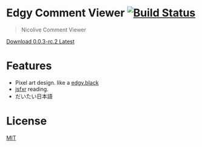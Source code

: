 # Edgy Comment Viewer [![Build Status][travis-image]][travis]

> Nicolive Comment Viewer

[Download 0.0.3-rc.2 Latest](https://github.com/59naga/edgy-comment-viewer/releases/latest)

# Features
* Pixel art design. like a [edgy.black][X]
* [jsfxr][A] reading.
* だいたい日本語

[X]: http://edgy.black/
[A]: http://github.grumdrig.com/jsfxr/

License
===
[MIT][License]

[License]: http://59naga.mit-license.org/

[travis-image]: https://travis-ci.org/59naga/edgy-comment-viewer.svg?branch=master
[travis]: https://travis-ci.org/59naga/edgy-comment-viewer
